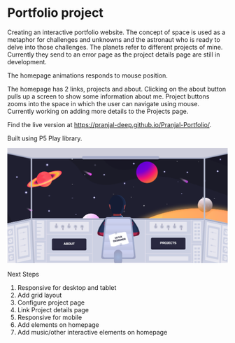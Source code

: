 # Portfolio project

Creating an interactive portfolio website. The concept of space is used as a metaphor for challenges and unknowns and the astronaut who is ready to delve into those challenges. The planets refer to different projects of mine. Currently they send to an error page as the project details page are still in development.

The homepage animations responds to mouse position.

The homepage has 2 links, projects and about. Clicking on the about button pulls up a screen to show some information about me. Project buttons zooms into the space in which the user can navigate using mouse. Currently working on adding more details to the Projects page.

Find the live version at https://pranjal-deep.github.io/Pranjal-Portfolio/.

Built using P5 Play library.


[![Watch a demo Video](./assets/images/Astronaut-straight.png)](https://youtu.be/gBUP0iSR-s4 "Watch a demo Video")

Next Steps
1. Responsive for desktop and tablet
2. Add grid layout
3. Configure project page
4. Link Project details page
5. Responsive for mobile
6. Add elements on homepage
7. Add music/other interactive elements on homepage
